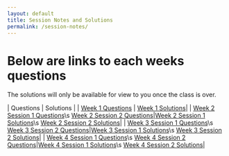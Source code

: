 ```yaml
---
layout: default
title: Session Notes and Solutions
permalink: /session-notes/
---
```


# Below are links to each weeks questions

The solutions will only be available for view to you once the class is over. 

| Questions | Solutions |
| [Week 1 Questions](w1-q.md) | [Week 1 Solutions](w1-s.md)|
| [Week 2 Session 1 Questions](w2-q1.md)\s [Week 2 Session 2 Questions](w2-q2.md)|[Week 2 Session 1 Solutions](w2-s1.md)\s [Week 2 Session 2 Solutions](w2-s2.md)|
| [Week 3 Session 1 Questions](w3-q1.md)\s [Week 3 Session 2 Questions](w3-q2.md)|[Week 3 Session 1 Solutions](w3-s1.md)\s [Week 3 Session 2 Solutions](w3-s2.md)|
| [Week 4 Session 1 Questions](w4-q1.md)\s [Week 4 Session 2 Questions](w4-q2.md)|[Week 4 Session 1 Solutions](w4-s1.md)\s [Week 4 Session 2 Solutions](w4-s2.md)|